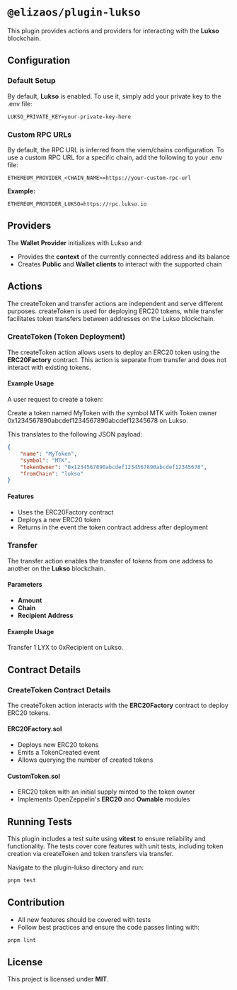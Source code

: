 # `@elizaos/plugin-lukso`

This plugin provides actions and providers for interacting with the **Lukso** blockchain.

## Configuration

### Default Setup

By default, **Lukso** is enabled. To use it, simply add your private key to the .env file:

```
LUKSO_PRIVATE_KEY=your-private-key-here
```

### Custom RPC URLs

By default, the RPC URL is inferred from the viem/chains configuration. To use a custom RPC URL for a specific chain, add the following to your .env file:

```
ETHEREUM_PROVIDER_<CHAIN_NAME>=https://your-custom-rpc-url
```

**Example:**

```
ETHEREUM_PROVIDER_LUKSO=https://rpc.lukso.io
```

## Providers

The **Wallet Provider** initializes with Lukso and:

- Provides the **context** of the currently connected address and its balance
- Creates **Public** and **Wallet clients** to interact with the supported chain

## Actions

The createToken and transfer actions are independent and serve different purposes. createToken is used for deploying ERC20 tokens, while transfer facilitates token transfers between addresses on the Lukso blockchain.

### CreateToken (Token Deployment)

The createToken action allows users to deploy an ERC20 token using the **ERC20Factory** contract. This action is separate from transfer and does not interact with existing tokens.

#### Example Usage

A user request to create a token:

Create a token named MyToken with the symbol MTK with Token owner 0x1234567890abcdef1234567890abcdef12345678 on Lukso.

This translates to the following JSON payload:

```json
{
    "name": "MyToken",
    "symbol": "MTK",
    "tokenOwner": "0x1234567890abcdef1234567890abcdef12345678",
    "fromChain": "lukso"
}
```

#### Features

- Uses the ERC20Factory contract
- Deploys a new ERC20 token
- Returns in the event the token contract address after deployment

### Transfer

The transfer action enables the transfer of tokens from one address to another on the **Lukso** blockchain.

#### Parameters

- **Amount**
- **Chain**
- **Recipient Address**

#### Example Usage

Transfer 1 LYX to 0xRecipient on Lukso.

## Contract Details

### CreateToken Contract Details

The createToken action interacts with the **ERC20Factory** contract to deploy ERC20 tokens.

#### ERC20Factory.sol

- Deploys new ERC20 tokens
- Emits a TokenCreated event
- Allows querying the number of created tokens

#### CustomToken.sol

- ERC20 token with an initial supply minted to the token owner
- Implements OpenZeppelin's **ERC20** and **Ownable** modules

## Running Tests

This plugin includes a test suite using **vitest** to ensure reliability and functionality. The tests cover core features with unit tests, including token creation via createToken and token transfers via transfer.

Navigate to the plugin-lukso directory and run:

```bash
pnpm test
```

## Contribution

- All new features should be covered with tests
- Follow best practices and ensure the code passes linting with:

```bash
pnpm lint
```

## License

This project is licensed under **MIT**.
